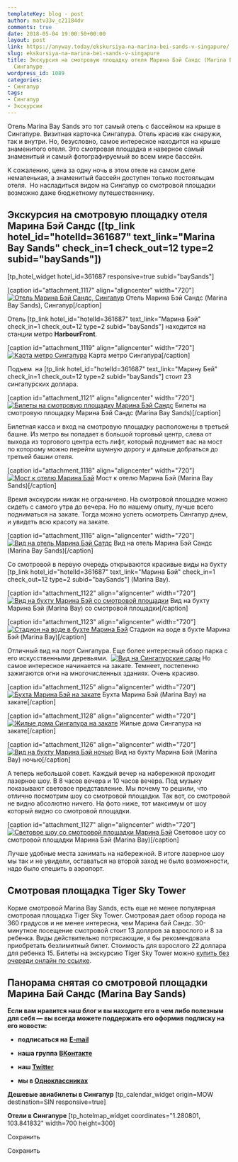 ```yaml
---
templateKey: blog - post
author: matv33v_c21184dv
comments: true
date: 2018-05-04 19:00:50+00:00
layout: post
link: https://anyway.today/ekskursiya-na-marina-bei-sands-v-singapure/
slug: ekskursiya-na-marina-bei-sands-v-singapure
title: Экскурсия на смотровую площадку отеля Марина Бэй Сандс (Marina Bay Sands) в
  Сингапуре
wordpress_id: 1089
categories:
- Сингапур
tags:
- Сингапур
- Экскурсии
---
```


Отель Marina Bay Sands это тот самый отель с бассейном на крыше в Сингапуре. Визитная карточка Сингапура. Отель красив как снаружи, так и внутри. Но, безусловно, самое интересное находится на крыше знаменитого отеля. Это смотровая площадка и наверное самый знаменитый и самый фотографируемый во всем мире бассейн.


<!-- more -->


К сожалению, цена за одну ночь в этом отеле на самом деле немаленькая, а знаменитый бассейн доступен только постояльцам отеля.  Но насладиться видом на Сингапур со смотровой площадки возможно даже бюджетному путешественнику.





## Экскурсия на смотровую площадку отеля Марина Бэй Сандс ([tp_link hotel_id="hotelId=361687" text_link="Marina Bay Sands" check_in=1 check_out=12 type=2 subid="baySands"])


[tp_hotel_widget hotel_id=361687 responsive=true subid="baySands"]

[caption id="attachment_1117" align="aligncenter" width="720"][![Отель Марина Бэй Сандс, Сингапур](http://anyway.today/wp-content/uploads/2015/06/MG_7457.jpg)](http://anyway.today/wp-content/uploads/2015/06/MG_7457.jpg) Отель Марина Бэй Сандс (Marina Bay Sands), Сингапур[/caption]

Отель [tp_link hotel_id="hotelId=361687" text_link="Марина Бэй" check_in=1 check_out=12 type=2 subid="baySands"] находится на станции метро **HarbourFront**.

[caption id="attachment_1119" align="aligncenter" width="720"][![Карта метро Сингапура](http://anyway.today/wp-content/uploads/2015/06/singapur-metro-map.jpg)](http://anyway.today/wp-content/uploads/2015/06/singapur-metro-map.jpg) Карта метро Сингапура[/caption]

Подъем  на [tp_link hotel_id="hotelId=361687" text_link="Марину Бей" check_in=1 check_out=12 type=2 subid="baySands"] стоит 23 сингапурских доллара.

[caption id="attachment_1121" align="aligncenter" width="720"][![Билеты на смотровую площадку Марина Бэй Сандс](http://anyway.today/wp-content/uploads/2015/06/marina-bai-tickets.jpg)](http://anyway.today/wp-content/uploads/2015/06/marina-bai-tickets.jpg) Билеты на смотровую площадку Марина Бэй Сандс (Marina Bay Sands)[/caption]

Билетная касса и вход на смотровую площадку расположены в третьей башне. Из метро вы попадает в большой торговый центр, слева от выхода из торгового центра есть лифт, который поднимет вас на мост по которому можно перейти шумную дорогу и дальше добраться до третьей башни отеля.

[caption id="attachment_1118" align="aligncenter" width="720"][![Мост к отелю Марина Бэй](http://anyway.today/wp-content/uploads/2015/06/MG_7389.jpg)](http://anyway.today/wp-content/uploads/2015/06/MG_7389.jpg) Мост к отелю Марина Бэй (Marina Bay Sands)[/caption]

Время экскурсии никак не ограничено. На смотровой площадке можно сидеть с самого утра до вечера. Но по нашему опыту, лучше всего подниматься на закате. Тогда можно успеть осмотреть Сингапур днем, и увидеть всю красоту на закате.

[caption id="attachment_1116" align="aligncenter" width="720"][![Вид на отель Марина Бэй Сатдс](http://anyway.today/wp-content/uploads/2015/06/IMG_7429.jpg)](http://anyway.today/wp-content/uploads/2015/06/IMG_7429.jpg) Вид на отель Марина Бэй Сандс (Marina Bay Sands)[/caption]

Со смотровой в первую очередь открываются красивые виды на бухту [tp_link hotel_id="hotelId=361687" text_link="Марина Бэй" check_in=1 check_out=12 type=2 subid="baySands"] (Marina Bay).

[caption id="attachment_1122" align="aligncenter" width="720"][![Вид на бухту Марина Бэй со смотровой площадки](http://anyway.today/wp-content/uploads/2015/06/IMG_7601.jpg)](http://anyway.today/wp-content/uploads/2015/06/IMG_7601.jpg) Вид на бухту Марина Бэй (Marina Bay) со смотровой площадки[/caption]

[caption id="attachment_1123" align="aligncenter" width="720"][![Стадион на воде в бухте Марина Бэй](http://anyway.today/wp-content/uploads/2015/06/IMG_7598.jpg)](http://anyway.today/wp-content/uploads/2015/06/IMG_7598.jpg) Стадион на воде в бухте Марина Бэй (Marina Bay)[/caption]

Отличный вид на порт Сингапура. Еще более интересный обзор парка с его искусственными деревьями.  [![Вид на Сингапурские сады](http://anyway.today/wp-content/uploads/2015/06/IMG_7586.jpg)](http://anyway.today/wp-content/uploads/2015/06/IMG_7586.jpg) Но самое интересное начинается на закате. Темнеет, постепенно зажигаются огни на многочисленных зданиях. Очень красиво.

[caption id="attachment_1125" align="aligncenter" width="720"][![Бухта Марина Бэй на закате](http://anyway.today/wp-content/uploads/2015/06/IMG_7656.jpg)](http://anyway.today/wp-content/uploads/2015/06/IMG_7656.jpg) Бухта Марина Бэй (Marina Bay) на закате[/caption]

[caption id="attachment_1128" align="aligncenter" width="720"][![Жилые дома Сингапура на закате](http://anyway.today/wp-content/uploads/2015/06/MG_7615.jpg)](http://anyway.today/wp-content/uploads/2015/06/MG_7615.jpg) Жилые дома Сингапура на закате[/caption]

[caption id="attachment_1126" align="aligncenter" width="720"][![Вид на бухту Марина Бэй ночью](http://anyway.today/wp-content/uploads/2015/06/IMG_7657.jpg)](http://anyway.today/wp-content/uploads/2015/06/IMG_7657.jpg) Вид на бухту Марина Бэй (Marina Bay) ночью[/caption]

А теперь небольшой совет. Каждый вечер на набережной проходит лазерное шоу. В 8 часов вечера и 10 часов вечера. Под музыку показывают световое представление. Мы почему то решили, что отлично посмотрим шоу со смотровой площадки. Так вот, со смотровой не видно абсолютно ничего. На фото ниже, тот максимум от шоу который видно со смотровой площадки.

[caption id="attachment_1127" align="aligncenter" width="720"][![Световое шоу со смотровой площадки Марина Бэй](http://anyway.today/wp-content/uploads/2015/06/IMG_7664.jpg)](http://anyway.today/wp-content/uploads/2015/06/IMG_7664.jpg) Световое шоу со смотровой площадки Марина Бэй (Marina Bay)[/caption]

Лучше удобные места занимать на набережной. В итоге лазерное шоу мы так и не увидели, оставаться на второй заход не было возможности, надо было спешить в аэропорт.


## Смотровая площадка Tiger Sky Tower




Корме смотровой Marina Bay Sands, есть еще не менее популярная смотровая площадка Tiger Sky Tower. Смотровая дает обзор города на 360 градусов и не менее интересна, чем Марина бай Сандс. 30-минутное посещение смотровой стоит 13 доллров за взрослого и 8 за ребенка. Виды действительно потрясающие, я бы рекомендовала приобретать безлимитный билет. Стоимость для взрослого 22 доллара для ребенка 15. Билеты на экскурсию Tiger Sky Tower можно [купить без очереди онлайн по ссылке](https://c21.travelpayouts.com/click?shmarker=14510&promo_id=656&source_type=customlink&type=click&custom_url=https%3A%2F%2Fwww.sputnik8.com%2Fru%2Fsingapore%2Factivities%2F18268-bilet-na-obzornuyu-ploschadku-v-bashne-tiger-sky-tower).





## Панорама снятая со смотровой площадки Марина Бай Сандс (Marina Bay Sands)




**Если вам нравится наш блог и вы находите его в чем либо полезным для себя — вы всегда можете поддержать его оформив подписку на его новости:**



 	
  * **подписаться на** [**E-mail**](https://feedburner.google.com/fb/a/mailverify?uri=Anywaytoday&amp;loc=en_US)

 	
  * **наша группа** [**ВКонтакте**](http://vk.com/public90452188)

 	
  * **наш [Twitter](https://twitter.com/TodayAnyway)**

 	
  * **мы в [Одноклассниках](http://ok.ru/group/54402107244544)**


**Дешевые авиабилеты в Сингапур**
[tp_calendar_widget origin=MOW destination=SIN responsive=true]

**Отели в Сингапуре**
[tp_hotelmap_widget coordinates="1.280801, 103.841832" width=700 height=300]

Сохранить

Сохранить
